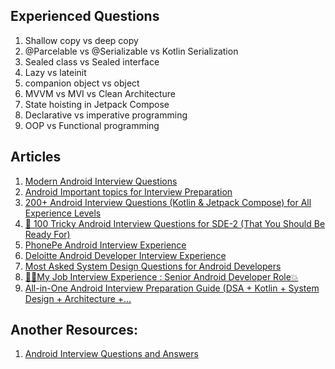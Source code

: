 ## Experienced Questions

1. Shallow copy vs deep copy
2. @Parcelable vs @Serializable vs Kotlin Serialization
3. Sealed class vs Sealed interface
4. Lazy vs lateinit
5. companion object vs object
6. MVVM vs MVI vs Clean Architecture
7. State hoisting in Jetpack Compose
8. Declarative vs imperative programming
9. OOP vs Functional programming

## Articles

1. [Modern Android Interview Questions](https://medium.com/proandroiddev/modern-android-interview-questions-f2b9889102ee)
2. [Android Important topics for Interview Preparation](https://medium.com/@himv1998/android-important-topics-for-interview-preparation-a26d142a1b21)
3. [200+ Android Interview Questions (Kotlin & Jetpack Compose) for All Experience Levels](https://medium.com/@ashfaque-khokhar/200-android-interview-questions-kotlin-jetpack-compose-for-all-experience-levels-aea50d93b2b7)
4. [🧠 100 Tricky Android Interview Questions for SDE-2 (That You Should Be Ready For)](https://medium.com/@iam_azhar/100-tricky-android-interview-questions-for-sde-2-that-you-should-be-ready-for-464aa76f4df0)
5. [PhonePe Android Interview Experience](https://medium.com/@avula.koti.realpage/phonepe-android-interview-experience-15944d2f72aa)
6. [Deloitte Android Developer Interview Experience](https://blog.stackademic.com/deloitte-android-developer-interview-experience-f0821ce11dab)
7. [Most Asked System Design Questions for Android Developers](https://medium.com/@YodgorbekKomilo/most-asked-system-design-questions-for-android-developers-dac6be53d311)
8. [🌊🔝My Job Interview Experience : Senior Android Developer Role💥](https://freedium.cfd/https://medium.com/@niranjanky14/my-job-interview-experience-senior-android-developer-role-a1026a2daeb4)
9. [All-in-One Android Interview Preparation Guide (DSA + Kotlin + System Design + Architecture +…](https://freedium.cfd/https://blog.stackademic.com/all-in-one-android-interview-preparation-guide-dsa-kotlin-system-design-architecture-f9102719b172)

## Another Resources:

1. [Android Interview Questions and Answers](https://github.com/amitshekhariitbhu/android-interview-questions)